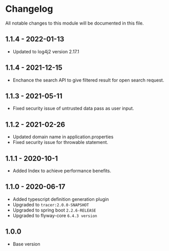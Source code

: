# Changelog
All notable changes to this module will be documented in this file.

## 1.1.4 - 2022-01-13

- Updated to log4j2 version 2.17.1

## 1.1.4 - 2021-12-15

- Enchance the search API to give filtered result for open search request.


## 1.1.3 - 2021-05-11

- Fixed security issue of untrusted data pass as user input.

## 1.1.2 - 2021-02-26

- Updated domain name in application.properties
- Fixed security issue for throwable statement.

## 1.1.1 - 2020-10-1

- Added Index to achieve performance benefits.

## 1.1.0 - 2020-06-17
   
- Added typescript definition generation plugin
- Upgraded to `tracer:2.0.0-SNAPSHOT`
- Upgraded to spring boot `2.2.6-RELEASE`
- Upgraded to flyway-core `6.4.3 version`

## 1.0.0

- Base version
